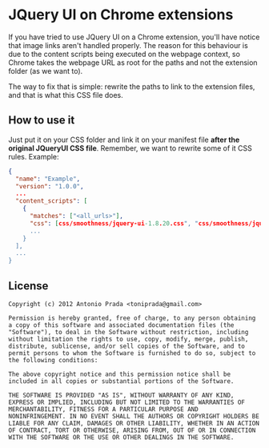 # JQuery UI on Chrome extensions

If you have tried to use JQuery UI on a Chrome extension, you'll have notice that image links aren't handled properly.
The reason for this behaviour is due to the content scripts being executed on the webpage context, so Chrome takes the webpage URL as root for the paths and not the extension folder (as we want to).

The way to fix that is simple: rewrite the paths to link to the extension files, and that is what this CSS file does.

## How to use it

Just put it on your CSS folder and link it on your manifest file **after the original JQueryUI CSS file**. Remember, we want to rewrite some of it CSS rules. Example:

```json
{
  "name": "Example",
  "version": "1.0.0",
  ...
  "content_scripts": [
    {
      "matches": ["<all_urls>"],
      "css": [css/smoothness/jquery-ui-1.8.20.css", "css/smoothness/jquery-ui-1.8.20-chrome-extension.css"],
      ...
    }
  ],
  ...
}
```

## License

```
Copyright (c) 2012 Antonio Prada <toniprada@gmail.com>

Permission is hereby granted, free of charge, to any person obtaining
a copy of this software and associated documentation files (the
"Software"), to deal in the Software without restriction, including
without limitation the rights to use, copy, modify, merge, publish,
distribute, sublicense, and/or sell copies of the Software, and to
permit persons to whom the Software is furnished to do so, subject to
the following conditions:

The above copyright notice and this permission notice shall be
included in all copies or substantial portions of the Software.

THE SOFTWARE IS PROVIDED "AS IS", WITHOUT WARRANTY OF ANY KIND,
EXPRESS OR IMPLIED, INCLUDING BUT NOT LIMITED TO THE WARRANTIES OF
MERCHANTABILITY, FITNESS FOR A PARTICULAR PURPOSE AND
NONINFRINGEMENT. IN NO EVENT SHALL THE AUTHORS OR COPYRIGHT HOLDERS BE
LIABLE FOR ANY CLAIM, DAMAGES OR OTHER LIABILITY, WHETHER IN AN ACTION
OF CONTRACT, TORT OR OTHERWISE, ARISING FROM, OUT OF OR IN CONNECTION
WITH THE SOFTWARE OR THE USE OR OTHER DEALINGS IN THE SOFTWARE.
```





